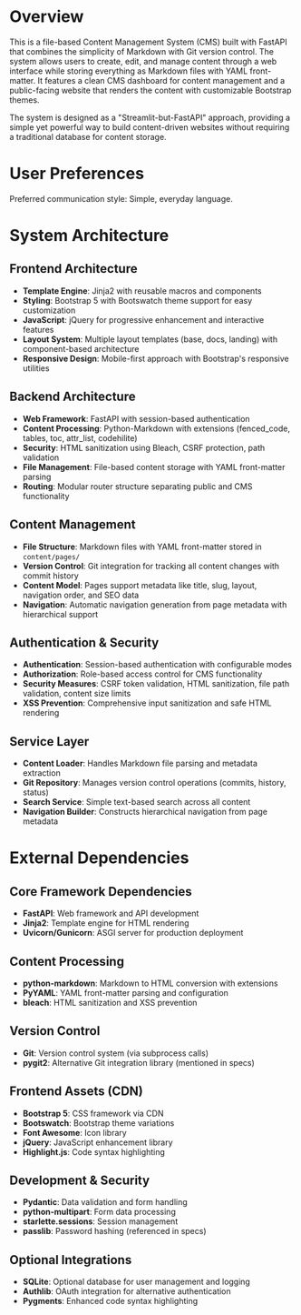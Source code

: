 # Overview

This is a file-based Content Management System (CMS) built with FastAPI that combines the simplicity of Markdown with Git version control. The system allows users to create, edit, and manage content through a web interface while storing everything as Markdown files with YAML front-matter. It features a clean CMS dashboard for content management and a public-facing website that renders the content with customizable Bootstrap themes.

The system is designed as a "Streamlit-but-FastAPI" approach, providing a simple yet powerful way to build content-driven websites without requiring a traditional database for content storage.

# User Preferences

Preferred communication style: Simple, everyday language.

# System Architecture

## Frontend Architecture
- **Template Engine**: Jinja2 with reusable macros and components
- **Styling**: Bootstrap 5 with Bootswatch theme support for easy customization
- **JavaScript**: jQuery for progressive enhancement and interactive features
- **Layout System**: Multiple layout templates (base, docs, landing) with component-based architecture
- **Responsive Design**: Mobile-first approach with Bootstrap's responsive utilities

## Backend Architecture
- **Web Framework**: FastAPI with session-based authentication
- **Content Processing**: Python-Markdown with extensions (fenced_code, tables, toc, attr_list, codehilite)
- **Security**: HTML sanitization using Bleach, CSRF protection, path validation
- **File Management**: File-based content storage with YAML front-matter parsing
- **Routing**: Modular router structure separating public and CMS functionality

## Content Management
- **File Structure**: Markdown files with YAML front-matter stored in `content/pages/`
- **Version Control**: Git integration for tracking all content changes with commit history
- **Content Model**: Pages support metadata like title, slug, layout, navigation order, and SEO data
- **Navigation**: Automatic navigation generation from page metadata with hierarchical support

## Authentication & Security
- **Authentication**: Session-based authentication with configurable modes
- **Authorization**: Role-based access control for CMS functionality
- **Security Measures**: CSRF token validation, HTML sanitization, file path validation, content size limits
- **XSS Prevention**: Comprehensive input sanitization and safe HTML rendering

## Service Layer
- **Content Loader**: Handles Markdown file parsing and metadata extraction
- **Git Repository**: Manages version control operations (commits, history, status)
- **Search Service**: Simple text-based search across all content
- **Navigation Builder**: Constructs hierarchical navigation from page metadata

# External Dependencies

## Core Framework Dependencies
- **FastAPI**: Web framework and API development
- **Jinja2**: Template engine for HTML rendering
- **Uvicorn/Gunicorn**: ASGI server for production deployment

## Content Processing
- **python-markdown**: Markdown to HTML conversion with extensions
- **PyYAML**: YAML front-matter parsing and configuration
- **bleach**: HTML sanitization and XSS prevention

## Version Control
- **Git**: Version control system (via subprocess calls)
- **pygit2**: Alternative Git integration library (mentioned in specs)

## Frontend Assets (CDN)
- **Bootstrap 5**: CSS framework via CDN
- **Bootswatch**: Bootstrap theme variations
- **Font Awesome**: Icon library
- **jQuery**: JavaScript enhancement library
- **Highlight.js**: Code syntax highlighting

## Development & Security
- **Pydantic**: Data validation and form handling
- **python-multipart**: Form data processing
- **starlette.sessions**: Session management
- **passlib**: Password hashing (referenced in specs)

## Optional Integrations
- **SQLite**: Optional database for user management and logging
- **Authlib**: OAuth integration for alternative authentication
- **Pygments**: Enhanced code syntax highlighting